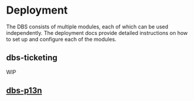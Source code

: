 # Deployment

The DBS consists of multiple modules, each of which can be used independently. The deployment docs provide detailed instructions on how to set up and configure each of the modules.

## dbs-ticketing

WIP

## [dbs-p13n](/deployment-p13n)

